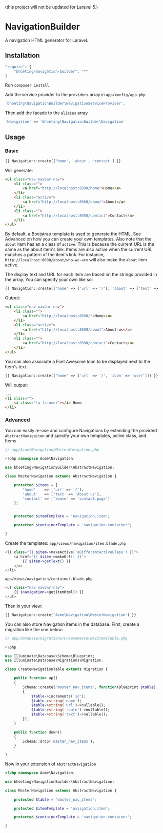 (this project will not be updated for Laravel 5.)

NavigationBuilder
=================

A navigation HTML generator for Laravel.

## Installation

```js
"require": {
	"bhoeting/navigation-builder": "*"
}
```

Run `composer install`

Add the service provider to the `providers` array in `app/config/app.php`
```php
'bhoeting\NavigationBuilder\NavigationServiceProvider',
```
Then add the facade to the `aliases` array
```php
'Navigation' => 'bhoeting\NavigationBuilder\Navigation'
```
## Usage
### Basic
```php
{{ Navigation::create(['home', 'about', 'contact'] }}
```
Will generate:
```html
<ul class="nav navbar-nav">
	<li class="">
		<a href="http://localhost:8000/home">Home</a>
	</li>
	<li class="active">
		<a href="http://localhost:8000/about">About</a>
	</li>
	<li class="">
		<a href="http://localhost:8000/contact">Contact</a>
	</li>
</ul>
```
By default, a Bootstrap template is used to generate the HTML.  See Advanced on how you can create your own templates.
Also note that the `about` item has an a class of `active`.  This is because the current URL is the same as the about item's link.
Items are also active when the current URL matches a pattern of the item's link.  For instance, `http://localhost:8000/about/who-we-are` will also make the `about` item active.

The display text and URL for each item are based on the strings provided in the array.  You can specify your own like so:

```php
{{ Navigation::create(['home' => ['url' => '/'], 'about' => ['text' => 'about-us'], 'contact' => ['route' => 'contact.us']]) }}
```
Output:
```html
<ul class="nav navbar-nav">
	<li class="">
		<a href="http://localhost:8000/">Home</a>
	</li>
	<li class="active">
		<a href="http://localhost:8000/about">About-us</a>
	</li>
	<li class="">
		<a href="http://localhost:8000/contact">Contact</a>
	</li>
</ul>
```

You can also associate a Font Awesome Icon to be displayed next to the Item's text.
```php
{{ Navigation::create(['home' => ['url' => '/', 'icon' => 'user']]) }}
```
Will output:
```html
...
<li class="">
	<i class="fa fa-user"></i> Home
</li>
```

### Advanced
You can easily re-use and configure Navigations by extending the provided `AbstractNavigaiton` and specify your own templates, active class, and Items.
```php
// app/Acme/Navigation/MasterNavigation.php

<?php namespace Acme\Navigation;

use bhoeting\NavigationBuilder\AbstractNavigation;

class MasterNavigation extends AbstractNavigation {

	protected $items = [
		'home'    => ['url' => '/'],
		'about'   => ['text' => 'About us'],
		'contact' => ['route' => 'contact.page']
	];


	protected $itemTemplate = 'navigation.item';

	protected $containerTemplate = 'navigation.container';

}
```
Create the templates:
`app/views/navigation/item.blade.php`
```php
<li class="{{ $item->makeActive('aDifferentActiveClass') }}">
	<a href="{{ $item->makeUrl() }}">
		{{ $item->getText() }}
	</a>
</li>
```
`app/views/navigation/container.blade.php`
```php
<ul class="nav navbar-nav">
	{{ $navigation->getItemHtml() }}
</ul>
```
Then in your view:


```php
{{ Navigation::create('Acme\Navigation\MasterNavigation') }}
```
You can also store Navigation items in the database.  First, create a migration like the one below:
```php
// app/database/migrations/CreateMasterNavItemsTable.php

<?php

use Illuminate\Database\Schema\Blueprint;
use Illuminate\Database\Migrations\Migration;

class CreateNavigationTable extends Migration {

	public function up()
	{
		Schema::create('master_nav_items', function(Blueprint $table)
		{
			$table->increments('id');
			$table->string('name');
			$table->string('url')->nullable();
			$table->string('route')->nullable();
			$table->string('text')->nullable();
		});
	}

	public function down()
	{
		Schema::drop('master_nav_items');
	}

}
```
Now in your extension of `AbstractNavigation`
```php
<?php namespace Acme\Navigation;

use bhoeting\NavigationBuilder\AbstractNavigation;

class MasterNavigation extends AbstractNavigation {
	
	protected $table = 'master_nav_items';

	protected $itemTemplate = 'navigation.item';

	protected $containerTemplate = 'navigation.container';

}
```
